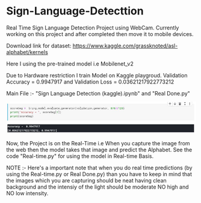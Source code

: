 # Sign-Language-Detecttion

Real Time Sign Language Detection Project using WebCam.
Currently working on this project and after completed then move it to mobile devices.

Download link for dataset: https://www.kaggle.com/grassknoted/asl-alphabet/kernels

Here I using the pre-trained model i.e Mobilenet_v2

Due to Hardware restriction I train Model on Kaggle playgroud.
Validation Accuracy = 0.9947917 and Validation Loss = 0.03621217922773212

Main File :- "Sign Language Detection (kaggle).ipynb" and "Real Done.py"

![](validation%20score.JPG)

Now, the Project is on the Real-Time i.e When you capture the image from the web then the model takes that image and predict the Alphabet.
See the code "Real-time.py" for using the model in Real-time Basis.

NOTE :- Here's a important note that when you do real time predictions (by using the Real-time.py or Real Done.py) than you have to keep in mind that the images which you are capturing should be neat having clean background and the intensiy of the light should be moderate NO high and NO low intensity.
